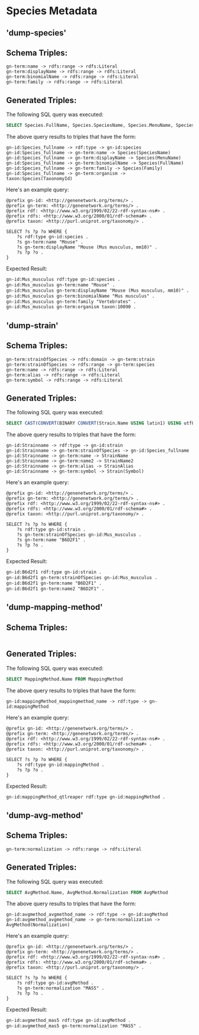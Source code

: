 # Species Metadata
## 'dump-species'

## Schema Triples:

```text
gn-term:name -> rdfs:range -> rdfs:Literal
gn-term:displayName -> rdfs:range -> rdfs:Literal
gn-term:binomialName -> rdfs:range -> rdfs:Literal
gn-term:family -> rdfs:range -> rdfs:Literal
```
## Generated Triples:

The following SQL query was executed:

```sql
SELECT Species.FullName, Species.SpeciesName, Species.MenuName, Species.FullName, Species.Family, Species.TaxonomyId FROM Species
```

The above query results to triples that have the form:

```text
gn-id:Species_fullname -> rdf:type -> gn-id:species 
gn-id:Species_fullname -> gn-term:name -> Species(SpeciesName) 
gn-id:Species_fullname -> gn-term:displayName -> Species(MenuName) 
gn-id:Species_fullname -> gn-term:binomialName -> Species(FullName) 
gn-id:Species_fullname -> gn-term:family -> Species(Family) 
gn-id:Species_fullname -> gn-term:organism -> taxon:Species(TaxonomyId) 
```
Here's an example query:

```sparql
@prefix gn-id: <http://genenetwork.org/terms/> .
@prefix gn-term: <http://genenetwork.org/terms/> .
@prefix rdf: <http://www.w3.org/1999/02/22-rdf-syntax-ns#> .
@prefix rdfs: <http://www.w3.org/2000/01/rdf-schema#> .
@prefix taxon: <http://purl.uniprot.org/taxonomy/> .

SELECT ?s ?p ?o WHERE { 
    ?s rdf:type gn-id:species .
    ?s gn-term:name "Mouse" .
    ?s gn-term:displayName "Mouse (Mus musculus, mm10)" .
    ?s ?p ?o .
}
```

Expected Result:

```rdf
gn-id:Mus_musculus rdf:type gn-id:species .
gn-id:Mus_musculus gn-term:name "Mouse" .
gn-id:Mus_musculus gn-term:displayName "Mouse (Mus musculus, mm10)" .
gn-id:Mus_musculus gn-term:binomialName "Mus musculus" .
gn-id:Mus_musculus gn-term:family "Vertebrates" .
gn-id:Mus_musculus gn-term:organism taxon:10090 .
```


## 'dump-strain'

## Schema Triples:

```text
gn-term:strainOfSpecies -> rdfs:domain -> gn-term:strain
gn-term:strainOfSpecies -> rdfs:range -> gn-term:species
gn-term:name -> rdfs:range -> rdfs:Literal
gn-term:alias -> rdfs:range -> rdfs:Literal
gn-term:symbol -> rdfs:range -> rdfs:Literal
```
## Generated Triples:

The following SQL query was executed:

```sql
SELECT CAST(CONVERT(BINARY CONVERT(Strain.Name USING latin1) USING utf8) AS VARCHAR(15000)) AS StrainName, Species.FullName, Strain.Name, Strain.Name2, Strain.Alias, Strain.Symbol FROM Strain LEFT JOIN Species ON Strain.SpeciesId = Species.SpeciesId
```

The above query results to triples that have the form:

```text
gn-id:Strainname -> rdf:type -> gn-id:strain 
gn-id:Strainname -> gn-term:strainOfSpecies -> gn-id:Species_fullname 
gn-id:Strainname -> gn-term:name -> StrainName 
gn-id:Strainname -> gn-term:name2 -> StrainName2 
gn-id:Strainname -> gn-term:alias -> StrainAlias 
gn-id:Strainname -> gn-term:symbol -> Strain(Symbol) 
```
Here's an example query:

```sparql
@prefix gn-id: <http://genenetwork.org/terms/> .
@prefix gn-term: <http://genenetwork.org/terms/> .
@prefix rdf: <http://www.w3.org/1999/02/22-rdf-syntax-ns#> .
@prefix rdfs: <http://www.w3.org/2000/01/rdf-schema#> .
@prefix taxon: <http://purl.uniprot.org/taxonomy/> .

SELECT ?s ?p ?o WHERE { 
    ?s rdf:type gn-id:strain .
    ?s gn-term:strainOfSpecies gn-id:Mus_musculus .
    ?s gn-term:name "B6D2F1" .
    ?s ?p ?o .
}
```

Expected Result:

```rdf
gn-id:B6d2f1 rdf:type gn-id:strain .
gn-id:B6d2f1 gn-term:strainOfSpecies gn-id:Mus_musculus .
gn-id:B6d2f1 gn-term:name "B6D2F1" .
gn-id:B6d2f1 gn-term:name2 "B6D2F1" .
```


## 'dump-mapping-method'

## Schema Triples:

```text
```
## Generated Triples:

The following SQL query was executed:

```sql
SELECT MappingMethod.Name FROM MappingMethod
```

The above query results to triples that have the form:

```text
gn-id:mappingMethod_mappingmethod_name -> rdf:type -> gn-id:mappingMethod 
```
Here's an example query:

```sparql
@prefix gn-id: <http://genenetwork.org/terms/> .
@prefix gn-term: <http://genenetwork.org/terms/> .
@prefix rdf: <http://www.w3.org/1999/02/22-rdf-syntax-ns#> .
@prefix rdfs: <http://www.w3.org/2000/01/rdf-schema#> .
@prefix taxon: <http://purl.uniprot.org/taxonomy/> .

SELECT ?s ?p ?o WHERE { 
    ?s rdf:type gn-id:mappingMethod .
    ?s ?p ?o .
}
```

Expected Result:

```rdf
gn-id:mappingMethod_qtlreaper rdf:type gn-id:mappingMethod .
```


## 'dump-avg-method'

## Schema Triples:

```text
gn-term:normalization -> rdfs:range -> rdfs:Literal
```
## Generated Triples:

The following SQL query was executed:

```sql
SELECT AvgMethod.Name, AvgMethod.Normalization FROM AvgMethod
```

The above query results to triples that have the form:

```text
gn-id:avgmethod_avgmethod_name -> rdf:type -> gn-id:avgMethod 
gn-id:avgmethod_avgmethod_name -> gn-term:normalization -> AvgMethod(Normalization) 
```
Here's an example query:

```sparql
@prefix gn-id: <http://genenetwork.org/terms/> .
@prefix gn-term: <http://genenetwork.org/terms/> .
@prefix rdf: <http://www.w3.org/1999/02/22-rdf-syntax-ns#> .
@prefix rdfs: <http://www.w3.org/2000/01/rdf-schema#> .
@prefix taxon: <http://purl.uniprot.org/taxonomy/> .

SELECT ?s ?p ?o WHERE { 
    ?s rdf:type gn-id:avgMethod .
    ?s gn-term:normalization "MAS5" .
    ?s ?p ?o .
}
```

Expected Result:

```rdf
gn-id:avgmethod_mas5 rdf:type gn-id:avgMethod .
gn-id:avgmethod_mas5 gn-term:normalization "MAS5" .
```

